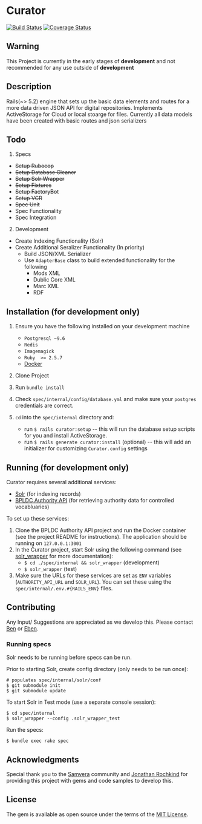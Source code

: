 # Curator
[![Build Status](https://travis-ci.org/boston-library/curator.svg?branch=master)](https://travis-ci.org/boston-library/curator) [![Coverage Status](https://coveralls.io/repos/github/boston-library/curator/badge.svg?branch=master)](https://coveralls.io/github/boston-library/curator?branch=master)

## Warning


This Project is currently in the early stages of **development** and not recommended for any use outside of **development**


## Description
Rails(~> 5.2) engine that sets up the basic data elements and routes for a more data driven JSON API for digital repositories.
Implements ActiveStorage for Cloud or local stoarge for files.
Currently all data models have been created with basic routes and json serializers

## Todo

1. Specs
  * ~~Setup Rubocop~~
  * ~~Setup Database Cleaner~~
  * ~~Setup Solr Wrapper~~
  * ~~Setup Fixtures~~
  * ~~Setup FactoryBot~~
  * ~~Setup VCR~~
  * ~~Spec Unit~~
  * Spec Functionality
  * Spec Integration
2. Development
  * Create Indexing Functionality (Solr)
  * Create Additional Seralizer Functionality (In priority)
    - Build JSON/XML Serializer
    - Use `AdapterBase` class to build extended functionality for the following
      * Mods XML
      * Dublic Core XML
      * Marc XML
      * RDF

## Installation (for development only)

1. Ensure you have the following installed on your development machine
    * `Postgresql ~9.6`
    * `Redis`
    * `Imagemagick`
    * `Ruby  >= 2.5.7`
    * [Docker](https://docs.docker.com/)

2. Clone Project

3. Run `bundle install`

4. Check `spec/internal/config/database.yml` and make sure your `postgres` credentials are correct.

5. `cd` into the `spec/internal` directory and:
    * run `$ rails curator:setup` -- this will run the database setup scripts for you and install ActiveStorage.
    * run `$ rails generate curator:install` (optional) -- this will add an initializer for customizing `Curator.config` settings

## Running (for development only)
Curator requires several additional services:
* [Solr](https://lucene.apache.org/solr/) (for indexing records)
* [BPLDC Authority API](https://github.com/boston-library/bpldc_authority_api) (for retrieving authority data for
 controlled vocabluaries)

To set up these services:
1. Clone the BPLDC Authority API project and run the Docker container (see the project README for instructions). The
 application should be running on `127.0.0.1:3001`
2. In the Curator project, start Solr using the following command (see [solr_wrapper](https://github.com/cbeer/solr_wrapper) for more documentation):
    * `$ cd ./spec/internal && solr_wrapper` (development)
    * `$ solr_wrapper` (test)
3. Make sure the URLs for these services are set as `ENV` variables (`AUTHORITY_API_URL` and `SOLR_URL`). You can set
 these using the `spec/internal/.env.#{RAILS_ENV}` files.


## Contributing
Any Input/ Suggestions are appreciated as we develop this. Please contact [Ben](mailto:bbarber@bpl.org) or [Eben](mailto:eenglish@bpl.org).

### Running specs

Solr needs to be running before specs can be run.

Prior to starting Solr, create config directory (only needs to be run once):
```
# populates spec/internal/solr/conf
$ git submodule init
$ git submodule update
```

To start Solr in Test mode (use a separate console session):
```
$ cd spec/internal
$ solr_wrapper --config .solr_wrapper_test
```

Run the specs:
```
$ bundle exec rake spec
```

## Acknowledgments

Special thank you to the [Samvera](https://github.com/samvera) community and [Jonathan Rochkind](https://github.com/jrochkind) for providing this project with gems and code samples to develop this.

## License

The gem is available as open source under the terms of the [MIT License](https://opensource.org/licenses/MIT).
